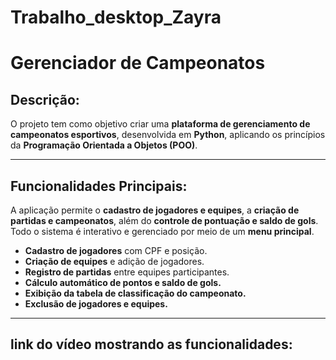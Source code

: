 # Trabalho_desktop_Zayra
#  Gerenciador de Campeonatos

##  Descrição:
O projeto tem como objetivo criar uma **plataforma de gerenciamento de campeonatos esportivos**, desenvolvida em **Python**, aplicando os princípios da **Programação Orientada a Objetos (POO)**.

---

##  Funcionalidades Principais:
A aplicação permite o **cadastro de jogadores e equipes**, a **criação de partidas e campeonatos**, além do **controle de pontuação e saldo de gols**.  
Todo o sistema é interativo e gerenciado por meio de um **menu principal**.

-  **Cadastro de jogadores** com CPF e posição.  
-  **Criação de equipes** e adição de jogadores.  
-  **Registro de partidas** entre equipes participantes.  
-  **Cálculo automático de pontos e saldo de gols.**  
-  **Exibição da tabela de classificação do campeonato.**  
-  **Exclusão de jogadores e equipes.**

---
## link do vídeo mostrando as funcionalidades:
